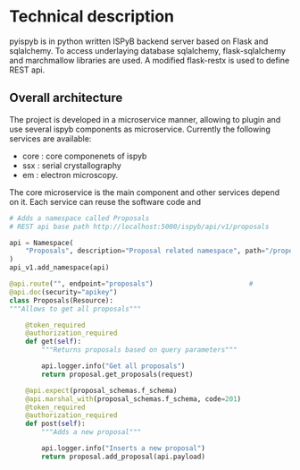 # Technical description

pyispyb is in python written ISPyB backend server based on Flask and sqlalchemy. To access underlaying database sqlalchemy, flask-sqlalchemy and marchmallow libraries are used. A modified flask-restx is used to define REST api.

## Overall architecture

The project is developed in a microservice manner, allowing to plugin and use several ispyb components as microservice. Currently the following services are available:

- core : core componenets of ispyb
- ssx : serial crystallography
- em : electron microscopy.

The core microservice is the main component and other services depend on it. Each service can reuse the software code and

```python
# Adds a namespace called Proposals
# REST api base path http://localhost:5000/ispyb/api/v1/proposals

api = Namespace(
    "Proposals", description="Proposal related namespace", path="/proposals"
)
api_v1.add_namespace(api)

@api.route("", endpoint="proposals")                        #
@api.doc(security="apikey")
class Proposals(Resource):
"""Allows to get all proposals"""

    @token_required
    @authorization_required
    def get(self):
        """Returns proposals based on query parameters"""

        api.logger.info("Get all proposals")
        return proposal.get_proposals(request)

    @api.expect(proposal_schemas.f_schema)
    @api.marshal_with(proposal_schemas.f_schema, code=201)
    @token_required
    @authorization_required
    def post(self):
        """Adds a new proposal"""

        api.logger.info("Inserts a new proposal")
        return proposal.add_proposal(api.payload)
```
